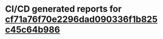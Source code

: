 # CI/CD generated reports for [cf71a76f70e2296dad090336f1b825c45c64b986](https://github.com/hydephp/develop/commit/cf71a76f70e2296dad090336f1b825c45c64b986)

